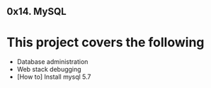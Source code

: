 ## 0x14. MySQL
# This project covers the following
- Database administration
- Web stack debugging
- [How to] Install mysql 5.7
